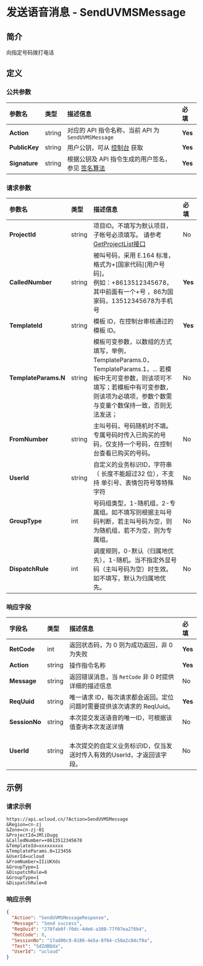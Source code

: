 # 发送语音消息 - SendUVMSMessage

## 简介

向指定号码拨打电话









## 定义

### 公共参数

| 参数名 | 类型 | 描述信息 | 必填 |
|:---|:---|:---|:---|
| **Action**     | string  | 对应的 API 指令名称，当前 API 为 `SendUVMSMessage`                        | **Yes** |
| **PublicKey**  | string  | 用户公钥，可从 [控制台](https://console.ucloud.cn/uapi/apikey) 获取                                             | **Yes** |
| **Signature**  | string  | 根据公钥及 API 指令生成的用户签名，参见 [签名算法](api/summary/signature.md)  | **Yes** |

### 请求参数

| 参数名 | 类型 | 描述信息 | 必填 |
|:---|:---|:---|:---|
| **ProjectId** | string | 项目ID。不填写为默认项目，子帐号必须填写。 请参考[GetProjectList接口](https://docs.ucloud.cn/api/summary/get_project_list) |No|
| **CalledNumber** | string | 被叫号码，采用 E.164 标准，格式为+[国家代码][用户号码]。<br />例如：+8613512345678， 其中前面有一个+号 ，86为国家码，13512345678为手机号 |**Yes**|
| **TemplateId** | string | 模板 ID，在控制台审核通过的模板 ID。 |**Yes**|
| **TemplateParams.N** | string | 模板可变参数，以数组的方式填写，举例，TemplateParams.0，TemplateParams.1，... 若模板中无可变参数，则该项可不填写；若模板中有可变参数，则该项为必填项，参数个数需与变量个数保持一致，否则无法发送； |No|
| **FromNumber** | string | 主叫号码，号码随机时不填。专属号码时传入已购买的号码，仅支持一个号码，在控制台查看已购买的号码。 |No|
| **UserId** | string | 自定义的业务标识ID，字符串（ 长度不能超过32 位），不支持 单引号、表情包符号等特殊字符 |No|
| **GroupType** | int | 号码组类型，1-随机组，2-专属组。如不填写则根据主叫号码判断，若主叫号码为空，则为随机组，若不为空，则为专属组。 |No|
| **DispatchRule** | int | 调度规则，0-默认（归属地优先），1-随机。当不指定外显号码（主叫号码为空）时生效。如不填写，默认为归属地优先。 |No|

### 响应字段

| 字段名 | 类型 | 描述信息 | 必填 |
|:---|:---|:---|:---|
| **RetCode** | int | 返回状态码，为 0 则为成功返回，非 0 为失败 |**Yes**|
| **Action** | string | 操作指令名称 |**Yes**|
| **Message** | string | 返回错误消息，当 `RetCode` 非 0 时提供详细的描述信息 |No|
| **ReqUuid** | string | 唯一请求 ID，每次请求都会返回。定位问题时需要提供该次请求的 ReqUuid。 |**Yes**|
| **SessionNo** | string | 本次提交发送语音的唯一ID，可根据该值查询本次发送详情 |No|
| **UserId** | string | 	<br />本次提交的自定义业务标识ID，仅当发送时传入有效的UserId，才返回该字段。 |No|




## 示例

### 请求示例
    
```
https://api.ucloud.cn/?Action=SendUVMSMessage
&Region=cn-zj
&Zone=cn-zj-01
&ProjectId=JMliDugq
&CalledNumber=+8613512345678
&TemplateId=xxxxxxxxx
&TemplateParams.0=123456
&UserId=ucloud
&FromNumber=IIiUKXds
&GroupType=1
&DispatchRule=0
&GroupType=1
&DispatchRule=0
```

### 响应示例
    
```json
{
  "Action": "SendUVMSMessageResponse",
  "Message": "Send success",
  "ReqUuid": "278fab0f-f0dc-4de6-a308-77f07ea276b4",
  "RetCode": 0,
  "SessionNo": "17ad00c9-8186-4e5a-8f64-c50a2c84cf0a",
  "Test": "SdZdBQda",
  "UserId": "ucloud"
}
```





